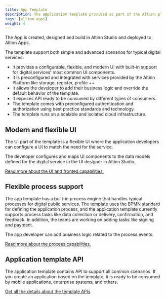 ```yaml
---
title: App Template
description: The application template provided as part of the Altinn platform accelerates the development of digital services.
tags: [altinn-apps]
weight: 4
---
```


The App is created, designed and build in Altinn Studio and deployed to Altinn Apps.

The template support both simple and advanced scenarios for typical digital services.

- It provides a configurable, flexible, and modern UI with built-in support for digital services' most common UI components.
- It is preconfigured and integrated with services provided by the Altinn Platform like storage, register, profile ++
- It allows the developer to add their business logic and override the default behavior of the template.
- It exposes API ready to be consumed by different types of consumers.
- The template comes with preconfigured authentication and authorization using best practice standards and technology.
- The template runs on a scalable and isolated cloud infrastructure.

## Modern and flexible UI

The UI part of the template is a flexible UI where the application developers can configure a UI to match the need for the service.

The developer configures and maps UI components to the data models defined for the digital service in the UI designer in Altinn Studio.

[Read more about the UI and fronted capabilities.](frontend)

## Flexible process support

The app template has a built-in process engine that handles typical processes for digital public services. The template uses the BPMN standard for defining the application process, and the application template currently supports process tasks like data collection or delivery, confirmation, and feedback. In addition, the teams are working on adding tasks like signing and payment. 

The app developer can add business logic related to the process events.

[Read more about the process capabilities.](processhandling)

## Application template API

The application template contains API to support all common scenarios. 
If you create an application based on the template, it is ready to be consumed by mobile applications, enterprise systems, and others.

[Get all the details about the template APIs](app-api)

## 




